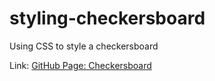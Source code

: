 # styling-checkersboard
Using CSS to style a checkersboard

Link: [GitHub Page: Checkersboard](https://anoshaahmed.github.io/styling-checkersboard/)
